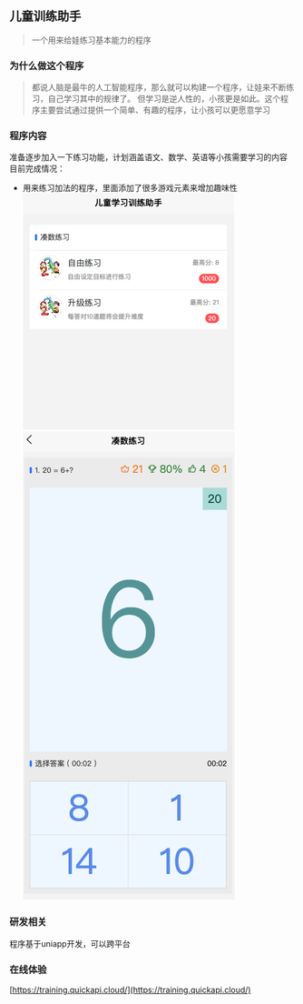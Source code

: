 ## 儿童训练助手
> 一个用来给娃练习基本能力的程序
### 为什么做这个程序
> 都说人脑是最牛的人工智能程序，那么就可以构建一个程序，让娃来不断练习，自己学习其中的规律了。
> 但学习是逆人性的，小孩更是如此。这个程序主要尝试通过提供一个简单、有趣的程序，让小孩可以更愿意学习

### 程序内容
准备逐步加入一下练习功能，计划涵盖语文、数学、英语等小孩需要学习的内容
目前完成情况：
* 用来练习加法的程序，里面添加了很多游戏元素来增加趣味性
![](screenshot/list_page.png)
![](screenshot/addition_training.png)

### 研发相关
程序基于uniapp开发，可以跨平台

### 在线体验
[https://training.quickapi.cloud/](https://training.quickapi.cloud/)

